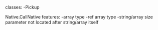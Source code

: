 classes:
-Pickup

Native.CallNative features:
-array type
-ref array type
-string/array size parameter not located after string/array itself